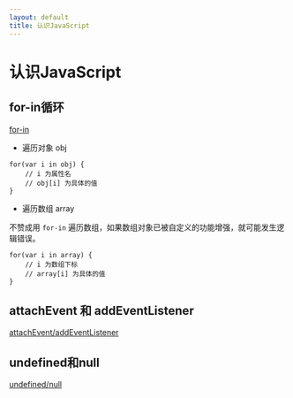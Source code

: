 ```yaml
---
layout: default
title: 认识JavaScript
---
```


# 认识JavaScript

## for-in循环

[for-in](http://www.nowamagic.net/librarys/veda/detail/1625)

+ 遍历对象 obj

~~~
for(var i in obj) {
	// i 为属性名
	// obj[i] 为具体的值
}
~~~

+ 遍历数组 array

不赞成用 `for-in` 遍历数组，如果数组对象已被自定义的功能增强，就可能发生逻辑错误。

~~~
for(var i in array) {
	// i 为数组下标
	// array[i] 为具体的值
}
~~~

## attachEvent 和 addEventListener

[attachEvent/addEventListener](http://blog.163.com/wangzhengquan85@126/blog/static/36082995201011812341235/)

## undefined和null

[undefined/null](http://www.jb51.net/article/24959.htm)

